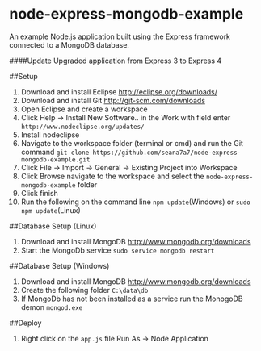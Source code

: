 node-express-mongodb-example
===========================

An example Node.js application built using the Express framework connected to a MongoDB database.

####Update
Upgraded application from Express 3 to Express 4

##Setup
1.  Download and install Eclipse http://eclipse.org/downloads/
2.  Download and install Git http://git-scm.com/downloads
3.  Open Eclipse and create a workspace
4.  Click Help -> Install New Software.. in the Work with field enter `http://www.nodeclipse.org/updates/`
5.  Install nodeclipse
6.  Navigate to the workspace folder (terminal or cmd) and run the Git command `git clone https://github.com/seana7a7/node-express-mongodb-example.git`
7.  Click File -> Import -> General -> Existing Project into Workspace
8.  Click Browse navigate to the workspace and select the `node-express-mongodb-example` folder
9.  Click finish
10. Run the following on the command line `npm update`(Windows) or `sudo npm update`(Linux)

##Database Setup (Linux)
1.  Download and install MongoDB http://www.mongodb.org/downloads
2.  Start the MongoDb service `sudo service mongodb restart`

##Database Setup (Windows)
1.  Download and install MongoDB http://www.mongodb.org/downloads
2.  Create the following folder `C:\data\db`
3.  If MongoDb has not been installed as a service run the MonogoDB demon `mongod.exe`

##Deploy
1. Right click on the `app.js` file Run As -> Node Application


